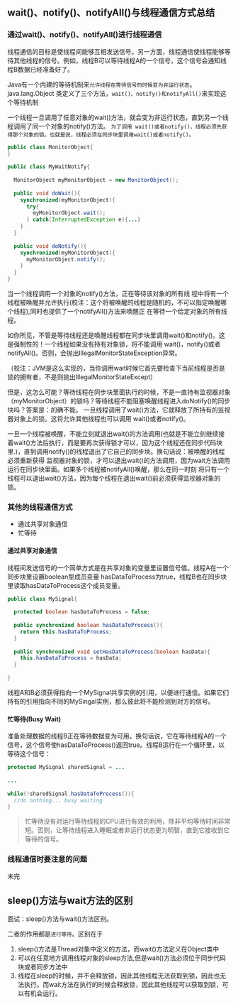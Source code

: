 ## wait()、notify()、notifyAll()与线程通信方式总结

### 通过wait()、notify()、notifyAll()进行线程通信

线程通信的目标是使线程间能够互相发送信号。另一方面，线程通信使线程能够等待其他线程的信号。例如，线程B可以等待线程A的一个信号，这个信号会通知线程B数据已经准备好了。

Java有一个内建的等待机制来`允许线程在等待信号的时候变为非运行状态`。java.lang.Object 类定义了三个方法，`wait()、notify()和notifyAll()`来实现这个等待机制

一个线程一旦调用了任意对象的wait()方法，就会变为非运行状态，直到另一个线程调用了同一个对象的notify()方法。
`为了调用 wait()或者notify()，线程必须先获得那个对象的锁。也就是说，线程必须在同步块里调用wait()或者notify()。`

```java
public class MonitorObject{
}
 
public class MyWaitNotify{
 
  MonitorObject myMonitorObject = new MonitorObject();
 
  public void doWait(){
    synchronized(myMonitorObject){
      try{
        myMonitorObject.wait();
      } catch(InterruptedException e){...}
    }
  }
 
  public void doNotify(){
    synchronized(myMonitorObject){
      myMonitorObject.notify();
    }
  }
}
```

当一个线程调用一个对象的notify()方法，正在等待该对象的所有线 程中将有一个线程被唤醒并允许执行(校注：这个将被唤醒的线程是随机的，不可以指定唤醒哪个线程),同时也提供了一个notifyAll()方法来唤醒正 在等待一个给定对象的所有线程。

如你所见，不管是等待线程还是唤醒线程都在同步块里调用wait()和notify()。这是强制性的！一个线程如果没有持有对象锁，将不能调用 wait()，notify()或者notifyAll()。否则，会抛出IllegalMonitorStateException异常。

（校注：JVM是这么实现的，当你调用wait时候它首先要检查下当前线程是否是锁的拥有者，不是则抛出IllegalMonitorStateExcept）

但是，这怎么可能？等待线程在同步块里面执行的时候，不是一直持有监视器对象（myMonitorObject）的锁吗？等待线程不能阻塞唤醒线程进入doNotify()的同步块吗？答案是：的确不能。
一旦线程调用了wait()方法，它就释放了所持有的监视器对象上的锁。这将允许其他线程也可以调用 wait()或者notify()。

一旦一个线程被唤醒，不能立刻就退出wait()的方法调用(也就是不能立刻继续接着wait()方法后执行，而是要再次获得锁才可以，因为这个线程还在同步代码块里.)，直到调用notify()的线程退出了它自己的同步块。换句话说：被唤醒的线程必须重新获得 监视器对象的锁，才可以退出wait()的方法调用，因为wait方法调用运行在同步块里面。如果多个线程被notifyAll()唤醒，那么在同一时刻 将只有一个线程可以退出wait()方法，因为每个线程在退出wait()前必须获得监视器对象的锁。

### 其他的线程通信方式

* 通过共享对象通信
* 忙等待

#### 通过共享对象通信

线程间发送信号的一个简单方式是在共享对象的变量里设置信号值。线程A在一个同步块里设置boolean型成员变量 hasDataToProcess为true，线程B也在同步块里读取hasDataToProcess这个成员变量。

```java
public class MySignal{
 
  protected boolean hasDataToProcess = false;
 
  public synchronized boolean hasDataToProcess(){
    return this.hasDataToProcess;
  }
 
  public synchronized void setHasDataToProcess(boolean hasData){
    this.hasDataToProcess = hasData;
  }
 
}
```

线程A和B必须获得指向一个MySignal共享实例的引用，以便进行通信。如果它们持有的引用指向不同的MySingal实例，那么彼此将不能检测到对方的信号。

#### 忙等待(Busy Wait)

准备处理数据的线程B正在等待数据变为可用。换句话说，它在等待线程A的一个信号，这个信号使hasDataToProcess()返回true。线程B运行在一个循环里，以等待这个信号：

```java
protected MySignal sharedSignal = ...
 
...
 
while(!sharedSignal.hasDataToProcess()){
  //do nothing... busy waiting
}
```

>忙等待没有对运行等待线程的CPU进行有效的利用，除非平均等待时间非常短。否则，让等待线程进入睡眠或者非运行状态更为明智，直到它接收到它等待的信号。

### 线程通信时要注意的问题

未完

## sleep()方法与wait方法的区别

面试：sleep()方法与wait()方法区别。

二者的作用都是`进行等待`。区别在于

1. sleep()方法是Thread对象中定义的方法，而wait()方法定义在Object类中
2. 可以在任意地方调用线程对象的sleep方法,但是wait()方法必须位于同步代码块或者同步方法中
3. 线程在sleep的时候，并不会释放锁，因此其他线程无法获取到锁，因此也无法执行。而wait方法在执行的时候会释放锁，因此其他线程可以获取到锁，可以有机会运行。 


